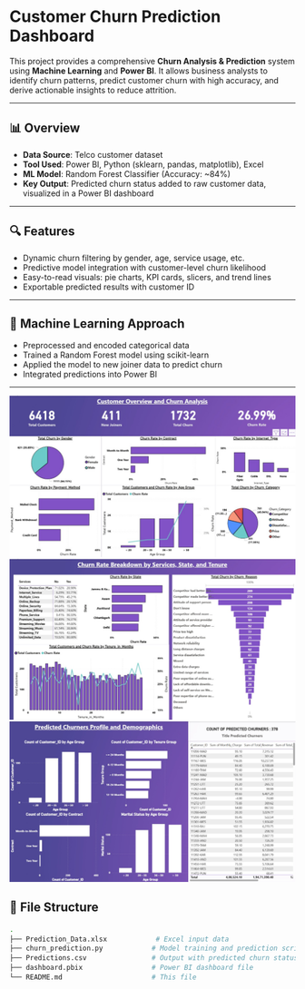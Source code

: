 # Customer Churn Prediction Dashboard

This project provides a comprehensive **Churn Analysis & Prediction** system using **Machine Learning** and **Power BI**. It allows business analysts to identify churn patterns, predict customer churn with high accuracy, and derive actionable insights to reduce attrition.

---

## 📊 Overview

- **Data Source**: Telco customer dataset
- **Tool Used**: Power BI, Python (sklearn, pandas, matplotlib), Excel
- **ML Model**: Random Forest Classifier (Accuracy: ~84%)
- **Key Output**: Predicted churn status added to raw customer data, visualized in a Power BI dashboard

---

## 🔍 Features

- Dynamic churn filtering by gender, age, service usage, etc.
- Predictive model integration with customer-level churn likelihood
- Easy-to-read visuals: pie charts, KPI cards, slicers, and trend lines
- Exportable predicted results with customer ID

---

## 🧠 Machine Learning Approach

- Preprocessed and encoded categorical data
- Trained a Random Forest model using scikit-learn
- Applied the model to new joiner data to predict churn
- Integrated predictions into Power BI

---
![Dashboard Screenshot](https://github.com/SparshKhandelwal103/Customer-Churn-Analytics-Prediction-Dashboard-with-Machine-Learning/blob/main/churnop1.jpg)
![Dashboard Screenshot2](https://github.com/SparshKhandelwal103/Customer-Churn-Analytics-Prediction-Dashboard-with-Machine-Learning/blob/main/churnop2.jpg)
![Dashboard Screenshot3](https://github.com/SparshKhandelwal103/Customer-Churn-Analytics-Prediction-Dashboard-with-Machine-Learning/blob/main/churnop3.jpg)


## 📁 File Structure

```bash
.
├── Prediction_Data.xlsx            # Excel input data
├── churn_prediction.py            # Model training and prediction script
├── Predictions.csv                # Output with predicted churn status
├── dashboard.pbix                 # Power BI dashboard file
└── README.md                      # This file






